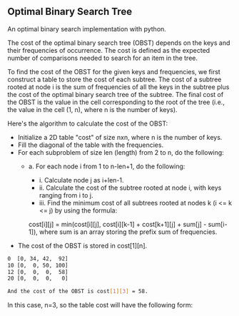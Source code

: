 ## Optimal Binary Search Tree
An optimal binary search implementation with python.


The cost of the optimal binary search tree (OBST) depends on the keys and their frequencies of occurrence. The cost is defined as the expected number of comparisons needed to search for an item in the tree.

To find the cost of the OBST for the given keys and frequencies, we first construct a table to store the cost of each subtree. The cost of a subtree rooted at node i is the sum of frequencies of all the keys in the subtree plus the cost of the optimal binary search tree of the subtree. The final cost of the OBST is the value in the cell corresponding to the root of the tree (i.e., the value in the cell (1, n), where n is the number of keys).

Here's the algorithm to calculate the cost of the OBST:

- Initialize a 2D table "cost" of size nxn, where n is the number of keys.
- Fill the diagonal of the table with the frequencies.
- For each subproblem of size len (length) from 2 to n, do the following:
  - a. For each node i from 1 to n-len+1, do the following:
      - i. Calculate node j as i+len-1.
      - ii. Calculate the cost of the subtree rooted at node i, with keys ranging from i to j.
      - iii. Find the minimum cost of all subtrees rooted at nodes k (i <= k <= j) by using the formula:

    cost[i][j] = min(cost[i][j], cost[i][k-1] + cost[k+1][j] + sum[j] - sum[i-1]), where sum is an array storing the prefix sum of frequencies.
- The cost of the OBST is stored in cost[1][n].

```bash
0  [0, 34, 42,  92]
10 [0,  0, 50, 100]
12 [0,  0,  0,  58]
20 [0,  0,  0,   0]

And the cost of the OBST is cost[1][3] = 58.
```

In this case, n=3, so the table cost will have the following form: